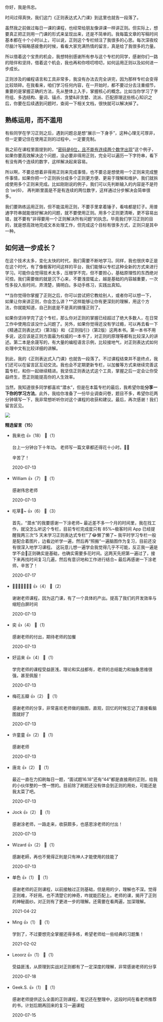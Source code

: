 你好，我是伟忠。

时间过得真快，我们这门《正则表达式入门课》到这里也就告一段落了。

虽然我之前做过每日一课的课程，也经常给朋友像讲课一样讲正则。但实际上，想要真正把正则用一门课的形式来呈现出来，还是不简单的。我每篇文章的写稿时间基本都在十个小时以上，可以说，正则这个专栏倾注了我很多的心思。每次深夜绞尽脑汁写稿略感疲惫的时候，看看大家充满热情的留言，真是给了我很多的力量。

所以借着这个宝贵的机会，我想特别感谢所有参与这个专栏的同学，感谢你们一路的陪伴和坚持，借着这个机会，我也再和你唠叨唠叨，如何运用正则以及如何进一步成长。

正则涉及的编程语言和工具非常多，我没有办法去完全讲完，因为那样专栏会变得比较琐碎。在我看来，咱们学习任何内容，在一开始时，都不要过分去注重细节，重要的是掌握正确的方法，先从整体上入手，掌握核心的概念。比如当你学习了字符组、多选结构、量词、锚点、贪婪&amp;非贪婪、流派、匹配原理这些核心知识之后，你要在后续遇到问题时，查阅一下相关文档，很快就可以解决掉了。

## 熟练运用，而不滥用

有些同学在学习正则之后，遇到问题总是想“展示一下身手”，这种心理无可厚非，但一定要记住在使用正则的过程中，一定要克制。

我之前在课程里面提到的，“[密码是6位，且不能有连续两个数字出现](https://time.geekbang.org/column/article/259437)”这个例子，如果你要高效解决这个问题，没必要非得用正则，完全可以遍历一下字符串，看下有没有两个连续的数字，这样解决起来容易。

所以啊，不要总想着非得用正则来完成事情，也不要总是想使用一个正则来完成整件事情，如果你把一个正则拆分成多个正则更方便、更易于理解和维护，我们就拆成使用多个正则来完成。比如刚刚说的例子，我们可以先判断输入的内容是不是符合 \\w{6}， 再判断里面是不是有连续的两位数字，这样通过分步解决会简单很多。

我们要熟练运用正则，但不能滥用正则，不要手里拿着锤子，看啥都是钉子。用普通字符串就能很好解决的问题，就不要使用正则。用多个正则更清晰，更不容易出错，就不要有“非得要用一个正则解决所有问题”的执念。毕竟我们学习正则的目的，就是想高效地完成文本处理工作，但完成这个目标有很多方式，正则只是其中一种。

## 如何进一步成长？

在这个技术太多，变化太快的时代，我们需要不断地学习。同样，我也很庆幸正是在这个时代，有了像极客时间这样的平台，我们能够以专栏这种全新的方式来进行学习。可能你会觉得技术太多，压根学不完，但不要担心，基础原理性的东西绝对可控。我们需要做的就是沉下心来，不要浅尝辄止，越是基础的内容越重要，一次性多投入些时间，弄清楚，搞明白。多动手练习，实践出真知。

**当你觉得你掌握了正则之后，你可以尝试把它教给别人，或者你可以想一下，如果让你来讲正则，你会怎么讲？**这样能够让你有更深刻的理解，用这个方法，你就能知道，自己到底是不是真的搞懂正则了。

如果你坚持学完了这个专栏，那么你对正则的掌握已经超过了绝大多数人，在日常工作中使用应该没什么问题了。另外，如果你觉得还没有学过瘾，可以再去看一下《精通正则表达式》（第3版）和 《正则指引》（第2版）这两本书。第一本书不用多说，这应该是正则方面最为权威的一本书了，对正则的原理等都有比较深入的讲述。第二本是余晟写的，有大量的编程语言示例，比较接地气，对正则表达式如何处理中文有比较详细的讲解。

到此，我的《正则表达式入门课》也就告一段落了。不过课程结束并不是终点，我们还可以在留言区互动交流。我也会不定期更新专栏，以加餐等方式来继续完善这篇专栏，和你一起继续精进。我坚信正则表达式这个工具，掌握之后一定会让你受益终生，愿正则能提高你的人生效率。

当然，我知道很多同学都喜欢“潜水”，但是在本篇专栏的最后，我希望你能**分享一下你的学习方法**。此外，我给你准备了一份毕业调查问卷，题目不多，希望你花两分钟填写一下，我非常想听听你对这个课程的收获和建议。最后，再次感谢！我们留言区见。

[![](https://static001.geekbang.org/resource/image/3e/d8/3eb244c9889053bd653768bbef90b3d8.jpg?wh=1142%2A801)](https://jinshuju.net/f/vGf4Hm)
<div><strong>精选留言（15）</strong></div><ul>
<li><span>我来也</span> 👍（18） 💬（1）<p>台上一分钟台下十年功。
老师写一篇文章都还得花十小时。🤦‍♂️

辛苦了！</p>2020-07-13</li><br/><li><span>William</span> 👍（7） 💬（1）<p>感谢伟忠老师</p>2020-07-13</li><br/><li><span>吃草🐴~</span> 👍（6） 💬（3）<p>首先，“潜水”的我要感谢一下涂老师~
最近差不多一个月的时间里，我在找工作，就没怎么听这个专栏，目前专栏完成度只有 85%~极客时间 App 已经提醒我两三次“5 天未学习正则表达式专栏”了😂懒了懒了~
我平时学习专栏一般是配合着图片，边看边听学一遍，然后再“照搬”一遍脑图作为复习，目前还没有很深入地学习课程。
这玩意儿想一遍学会我觉得几乎不可能，反正我一遍是学不会🤔正则确实是基础，也确实需要多花时间。这两天先把第一遍过了，接下来再找时间复习几遍，然后有意识地和工作进行结合~
最后再感谢一下涂老师，辛苦了！</p>2020-07-17</li><br/><li><span>🐒🐱🐭🐮🐯🐰🐶</span> 👍（4） 💬（2）<p>谢谢老师课程，因为这门课，有了一个具体的产出。提高了我们的开发效率与缩短白屏时间</p>2020-07-13</li><br/><li><span>奕</span> 👍（4） 💬（1）<p>感谢老师的付出，期待老师的加餐</p>2020-07-13</li><br/><li><span>好运来</span> 👍（4） 💬（1）<p>学完老师的课程受益匪浅，理论和实战都有，老师的总结能力和抽象思维很强，甚至佩服！</p>2020-07-13</li><br/><li><span>梅花五瓣</span> 👍（2） 💬（1）<p>感谢老师的分享，非常喜欢老师做的脑图，直观，回忆的时候忘记了直接看脑图就好了</p>2020-07-13</li><br/><li><span>许童童</span> 👍（2） 💬（1）<p>感谢老师</p>2020-07-13</li><br/><li><span>唐龙</span> 👍（2） 💬（1）<p>最近一直在力扣刷每日一题，“面试题16.18”还有“44”都是直接用的正则，给我的小伙伴整的一愣一愣的。目前除了刷题还没有体会到正则的用处，可能还是我太菜了吧。</p>2020-07-13</li><br/><li><span>Jock</span> 👍（2） 💬（1）<p>感谢涂老师，一路走来，收获颇多，也感恩涂老师的付出！</p>2020-07-13</li><br/><li><span>Wizard</span> 👍（2） 💬（1）<p>感謝老師，再也不覺得正則是只有神人才能使用的技能了</p>2020-07-13</li><br/><li><span>单色</span> 👍（1） 💬（1）<p>感谢老师的正则课程，以前接触过正则基础，但是用的少，理解也不深。觉得正则难，不好用。也不清楚它的神奇，咋就能匹配上。老师的课，揭开了正则的神秘面纱。对正则有了更进一步的理解。还需要在看两遍，加深理解。</p>2021-04-22</li><br/><li><span>Ming</span> 👍（1） 💬（1）<p>学到了，不过要想完全掌握还得多练，希望老师给一些经典的习题集！</p>2021-02-02</li><br/><li><span>Leoorz</span> 👍（1） 💬（1）<p>受益匪浅，从原理到实战对正则都有了一定深度的理解，非常感谢老师的分享</p>2020-07-18</li><br/><li><span>Geek.S.</span> 👍（1） 💬（1）<p>感谢老师提供这么全面的正则课程，笔记还在整理中，这段时间在看老师推荐的书，计划后期再回来的复习一遍课程</p>2020-07-15</li><br/>
</ul>